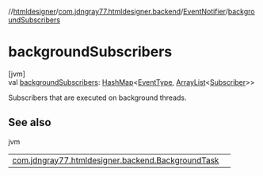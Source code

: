 //[htmldesigner](../../../index.md)/[com.jdngray77.htmldesigner.backend](../index.md)/[EventNotifier](index.md)/[backgroundSubscribers](background-subscribers.md)

# backgroundSubscribers

[jvm]\
val [backgroundSubscribers](background-subscribers.md): [HashMap](https://docs.oracle.com/javase/8/docs/api/java/util/HashMap.html)&lt;[EventType](../-event-type/index.md), [ArrayList](https://docs.oracle.com/javase/8/docs/api/java/util/ArrayList.html)&lt;[Subscriber](../-subscriber/index.md)&gt;&gt;

Subscribers that are executed on background threads.

## See also

jvm

| | |
|---|---|
| [com.jdngray77.htmldesigner.backend.BackgroundTask](../-background-task/index.md) |  |
